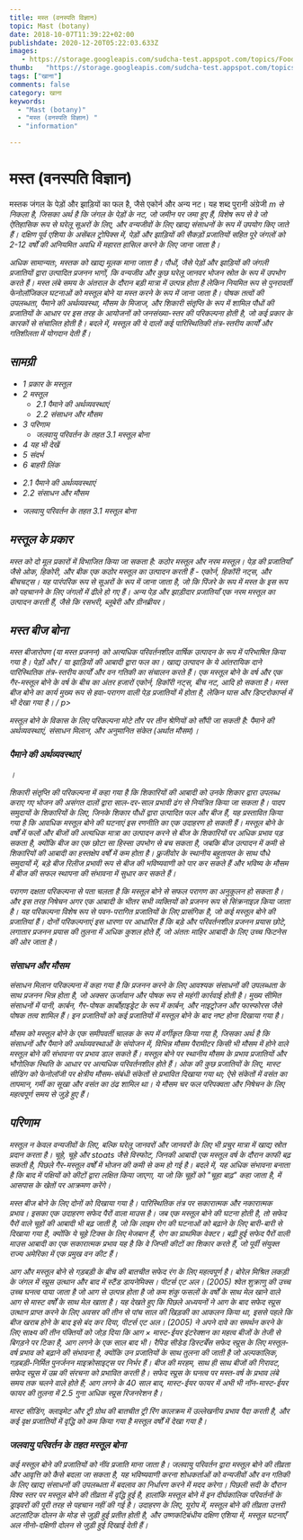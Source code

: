 ```yaml
---
title: मस्त (वनस्पति विज्ञान) 
topic: Mast (botany)
date: 2018-10-07T11:39:22+02:00
publishdate: 2020-12-20T05:22:03.633Z
images: 
   - https://storage.googleapis.com/sudcha-test.appspot.com/topics/Food/mast_(botany)/1.jpeg
thumb:   "https://storage.googleapis.com/sudcha-test.appspot.com/topics/Food/mast_(botany)/thumb.jpeg"
tags: ["खाना"]
comments: false
category: खाना
keywords: 
  - "Mast (botany)"
  - "मस्त (वनस्पति विज्ञान) "
  - "information"

---
```

<h1> मस्त (वनस्पति विज्ञान) </h1> <p> मस्तक जंगल के पेड़ों और झाड़ियों का फल है, जैसे एकोर्न और अन्य नट। यह शब्द पुरानी अंग्रेजी <i> m <st </i> से निकला है, जिसका अर्थ है कि जंगल के पेड़ों के नट, जो जमीन पर जमा हुए हैं, विशेष रूप से वे जो ऐतिहासिक रूप से घरेलू सूअरों के लिए, और वन्यजीवों के लिए खाद्य संसाधनों के रूप में उपयोग किए जाते हैं। दक्षिण पूर्व एशिया के असेंबल ट्रोपिक्स में, पेड़ों और झाड़ियों की सैकड़ों प्रजातियों सहित पूरे जंगलों को 2-12 वर्षों की अनियमित अवधि में महारत हासिल करने के लिए जाना जाता है। </p> <p> अधिक सामान्यतः, मस्तक को खाद्य मूलक माना जाता है। पौधों, जैसे पेड़ों और झाड़ियों की जंगली प्रजातियों द्वारा उत्पादित प्रजनन भागों, कि वन्यजीव और कुछ घरेलू जानवर भोजन स्रोत के रूप में उपभोग करते हैं। मस्त लंबे समय के अंतराल के दौरान बड़ी मात्रा में उत्पन्न होता है लेकिन नियमित रूप से पुनरावर्ती फेनोलॉजिकल घटनाओं को मस्तूल बोने या मस्त करने के रूप में जाना जाता है। पोषक तत्वों की उपलब्धता, पैमाने की अर्थव्यवस्था, मौसम के मिजाज, और शिकारी संतृप्ति के रूप में शामिल पौधों की प्रजातियों के आधार पर इस तरह के आयोजनों को जनसंख्या-स्तर की परिकल्पना होती है, जो कई प्रकार के कारकों से संचालित होती है। बदले में, मस्तूल की ये दालों कई पारिस्थितिकी तंत्र-स्तरीय कार्यों और गतिशीलता में योगदान देती हैं। </p> <h2> सामग्री </h2> <ul> <li> 1 प्रकार के मस्तूल </li> <li> 2 मस्तूल <ul> <li> 2.1 पैमाने की अर्थव्यवस्थाएं </li> <li> 2.2 संसाधन और मौसम </li> </ul> </li> <li> 3 परिणाम <ul> <li> जलवायु परिवर्तन के तहत 3.1 मस्तूल बोना </li> </ul> </li> <li> 4 यह भी देखें </li> <li> 5 संदर्भ </li> <li> 6 बाहरी लिंक </li> </ul> <ul> <li> 2.1 पैमाने की अर्थव्यवस्थाएं </li> <li> 2.2 संसाधन और मौसम </li> </ul> <ul> <li> जलवायु परिवर्तन के तहत 3.1 मस्तूल बोना </li> </ul> <h2> मस्तूल के प्रकार </h2> <p> मस्त को दो मूल प्रकारों में विभाजित किया जा सकता है: कठोर मस्तूल और नरम मस्तूल। पेड़ की प्रजातियाँ जैसे ओक, हिकोरी, और बीक एक कठोर मस्तूल का उत्पादन करती हैं - एकोर्न, हिकॉरी नट्स, और बीचचट्स। यह पारंपरिक रूप से सूअरों के रूप में जाना जाता है, जो कि पिंजरे के रूप में मस्त के इस रूप को पहचानने के लिए जंगलों में ढीले हो गए हैं। अन्य पेड़ और झाड़ीदार प्रजातियाँ एक नरम मस्तूल का उत्पादन करती हैं, जैसे कि रसभरी, ब्लूबेरी और ग्रीनब्रीयर। </p> <h2> मस्त बीज बोना </h2> <p> मस्त बीजारोपण (या मस्त प्रजनन) को अत्यधिक परिवर्तनशील वार्षिक उत्पादन के रूप में परिभाषित किया गया है। पेड़ों और / या झाड़ियों की आबादी द्वारा फल का। खाद्य उत्पादन के ये आंतरायिक दाने पारिस्थितिक तंत्र-स्तरीय कार्यों और वन गतिकी का संचालन करते हैं। एक मस्तूल बोने के वर्ष और एक गैर-मस्तूल बोने के वर्ष के बीच का अंतर हजारों एकोर्न, हिकॉरी नट्स, बीच नट, आदि हो सकता है। मस्त बीज बोने का कार्य मुख्य रूप से हवा-परागण वाली पेड़ प्रजातियों में होता है, लेकिन घास और डिप्टरोकार्प्स में भी देखा गया है। / p> <p> मस्तूल बोने के विकास के लिए परिकल्पना मोटे तौर पर तीन श्रेणियों को सौंपी जा सकती है: पैमाने की अर्थव्यवस्थाएं, संसाधन मिलान, और अनुमानित संकेत (अर्थात मौसम)। </p> <h3> पैमाने की अर्थव्यवस्थाएं </h3>। <p> शिकारी संतृप्ति की परिकल्पना में कहा गया है कि शिकारियों की आबादी को उनके शिकार द्वारा उपलब्ध कराए गए भोजन की असंगत दालों द्वारा साल-दर-साल प्रभावी ढंग से नियंत्रित किया जा सकता है। पादप समुदायों के शिकारियों के लिए, जिनके शिकार पौधों द्वारा उत्पादित फल और बीज हैं, यह प्रस्तावित किया गया है कि आवधिक मस्तूल बोने की घटनाएं इस रणनीति का एक उदाहरण हो सकती हैं। मस्तूल बोने के वर्षों में फलों और बीजों की अत्यधिक मात्रा का उत्पादन करने से बीज के शिकारियों पर अधिक प्रभाव पड़ सकता है, क्योंकि बीज का एक छोटा सा हिस्सा उपभोग से बच सकता है, जबकि बीज उत्पादन में कमी से शिकारियों की आबादी का हस्तक्षेप वर्षों में कम होता है। फ्रुजीवोर के स्थानीय बहुतायत के साथ पौधे समुदायों में, बड़े बीज रिलीज प्रभावी रूप से बीज की भविष्यवाणी को पार कर सकते हैं और भविष्य के मौसम में बीज की सफल स्थापना की संभावना में सुधार कर सकते हैं। </p> <p> परागण दक्षता परिकल्पना से पता चलता है कि मस्तूल बोने से सफल परागण का अनुकूलन हो सकता है। और इस तरह निषेचन अगर एक आबादी के भीतर सभी व्यक्तियों को प्रजनन रूप से सिंक्रनाइज़ किया जाता है। यह परिकल्पना विशेष रूप से पवन-परागित प्रजातियों के लिए प्रासंगिक है, जो कई मस्तूल बोने की प्रजातियां हैं। दोनों परिकल्पनाएं इस धारणा पर आधारित हैं कि बड़े और परिवर्तनशील प्रजनन प्रयास छोटे, लगातार प्रजनन प्रयास की तुलना में अधिक कुशल होते हैं, जो अंततः माहिर आबादी के लिए उच्च फिटनेस की ओर जाता है। </p> <h3> संसाधन और मौसम </h3> <p। > संसाधन मिलान परिकल्पना में कहा गया है कि प्रजनन करने के लिए आवश्यक संसाधनों की उपलब्धता के साथ प्रजनन भिन्न होता है, जो अक्सर ऊर्जावान और पोषक रूप से महंगी कार्रवाई होती है। मुख्य सीमित संसाधनों में पानी, कार्बन, गैर-पोषक कार्बोहाइड्रेट के रूप में कार्बन, और नाइट्रोजन और फास्फोरस जैसे पोषक तत्व शामिल हैं। इन प्रजातियों को कई प्रजातियों में मस्तूल बोने के बाद नष्ट होना दिखाया गया है। </p> <p> मौसम को मस्तूल बोने के एक समीपवर्ती चालक के रूप में वर्गीकृत किया गया है, जिसका अर्थ है कि संसाधनों और पैमाने की अर्थव्यवस्थाओं के संयोजन में, विभिन्न मौसम पैरामीटर किसी भी मौसम में होने वाले मस्तूल बोने की संभावना पर प्रभाव डाल सकते हैं। मस्तूल बोने पर स्थानीय मौसम के प्रभाव प्रजातियों और भौगोलिक स्थिति के आधार पर अत्यधिक परिवर्तनशील होते हैं। ओक की कुछ प्रजातियों के लिए, मास्ट सीडिंग को फेनोलॉजी पर क्षेत्रीय मौसम-संबंधी संकेतों से प्रभावित दिखाया गया था; ऐसे संकेतों में वसंत का तापमान, गर्मी का सूखा और वसंत का ठंढ शामिल था। ये मौसम चर फल परिपक्वता और निषेचन के लिए महत्वपूर्ण समय से जुड़े हुए हैं। </p> <h2> परिणाम </h2> <p> मस्तूल न केवल वन्यजीवों के लिए, बल्कि घरेलू जानवरों और जानवरों के लिए भी प्रचुर मात्रा में खाद्य स्रोत प्रदान करता है। चूहे, चूहे और stoats जैसे विस्फोट, जिनकी आबादी एक मस्तूल वर्ष के दौरान काफी बढ़ सकती है, पिछले गैर-मस्तूल वर्षों में भोजन की कमी से कम हो गई है। बदले में, यह अधिक संभावना बनाता है कि बाद में पक्षियों को कीटों द्वारा लक्षित किया जाएगा, या जो कि चूहों को "चूहा बाढ़" कहा जाता है, में आसपास के खेतों पर आक्रमण करेंगे। </p> <p> मस्त बीज बोने के लिए दोनों को दिखाया गया है। पारिस्थितिक तंत्र पर सकारात्मक और नकारात्मक प्रभाव। इसका एक उदाहरण सफेद पैरों वाला माउस है। जब एक मस्तूल बोने की घटना होती है, तो सफेद पैरों वाले चूहों की आबादी भी बढ़ जाती है, जो कि लाइम रोग की घटनाओं को बढ़ाने के लिए बारी-बारी से दिखाया गया है, क्योंकि ये चूहे टिक्स के लिए मेजबान हैं, रोग का प्राथमिक वेक्टर। बढ़ी हुई सफेद पैरों वाली माउस आबादी का एक सकारात्मक प्रभाव यह है कि वे जिप्सी कीटों का शिकार करते हैं, जो पूर्वी संयुक्त राज्य अमेरिका में एक प्रमुख वन कीट हैं। </p> <p> आग और मस्तूल बोने से गड़बड़ी के बीच की बातचीत सफेद रंग के लिए महत्वपूर्ण है। बोरेल मिश्रित लकड़ी के जंगल में स्प्रूस उत्थान और बाद में स्टैंड डायनेमिक्स। पीटर्स एट अल। (2005) श्वेत शुक्राणु की उच्च उच्च घनत्व पाया जाता है जो आग से उत्पन्न होता है जो कम शंकु फसलों के वर्षों के साथ मेल खाने वाले आग से मास्ट वर्षों के साथ मेल खाता है। यह देखते हुए कि पिछले अध्ययनों ने आग के बाद सफेद स्प्रूस उत्थान प्राप्त करने के लिए अवसर की तीन से पांच साल की खिड़की का आकलन किया था, इससे पहले कि बीज खराब होने के बाद इसे बंद कर दिया, पीटर्स एट अल। (2005) ने अपने दावे का समर्थन करने के लिए साक्ष्य की तीन पंक्तियों को जोड़ दिया कि आग × मास्ट-ईयर इंटरेक्शन का महत्व बीजों के तेजी से बिगड़ने पर टिका है, आग लगने के एक साल बाद भी। रैपिड सीडेड डिस्टर्बेंस सफेद स्प्रूस के लिए मस्तूल-वर्ष प्रभाव को बढ़ाने की संभावना है, क्योंकि उन प्रजातियों के साथ तुलना की जाती है जो अल्पकालिक, गड़बड़ी-निर्मित पुनर्जनन माइक्रोसाइट्स पर निर्भर हैं। बीज की मरहम, साथ ही साथ बीजों की गिरावट, सफेद स्प्रूस में उम्र की संरचना को प्रभावित करती है। सफेद स्प्रूस के घनत्व पर मस्त-वर्ष के प्रभाव लंबे समय तक चलने वाले होते हैं; आग लगने के 40 साल बाद, मास्ट-ईयर फायर में अभी भी नॉन-मास्ट-ईयर फायर की तुलना में 2.5 गुना अधिक स्प्रूस रिजनरेशन है। </p> <p> मास्ट सीडिंग, क्लाइमेट और ट्री ग्रोथ की बातचीत ट्री रिंग कालक्रम में उल्लेखनीय प्रभाव पैदा करती है, और कई वृक्ष प्रजातियों में वृद्धि को कम किया गया है मस्तूल वर्षों में देखा गया है। </p> <h3> जलवायु परिवर्तन के तहत मस्तूल बोना </h3> <p> कई मस्तूल बोने की प्रजातियों को नींव प्रजाति माना जाता है। जलवायु परिवर्तन द्वारा मस्तूल बोने की तीव्रता और आवृत्ति को कैसे बदला जा सकता है, यह भविष्यवाणी करना शोधकर्ताओं को वन्यजीवों और वन गतिकी के लिए खाद्य संसाधनों की उपलब्धता में बदलाव का निर्धारण करने में मदद करेगा। पिछली सदी के दौरान विश्व स्तर पर मस्तूल बोने की तीव्रता में वृद्धि हुई है, हालांकि मस्तूल बोने में इन दीर्घकालिक परिवर्तनों के ड्राइवरों की पूरी तरह से पहचान नहीं की गई है। उदाहरण के लिए, यूरोप में, मस्तूल बोने की तीव्रता उत्तरी अटलांटिक दोलन के मोड से जुड़ी हुई प्रतीत होती है, और उष्णकटिबंधीय दक्षिण एशिया में, मस्तूल घटनाएँ अल नीनो-दक्षिणी दोलन से जुड़ी हुई दिखाई देती हैं। </p> 